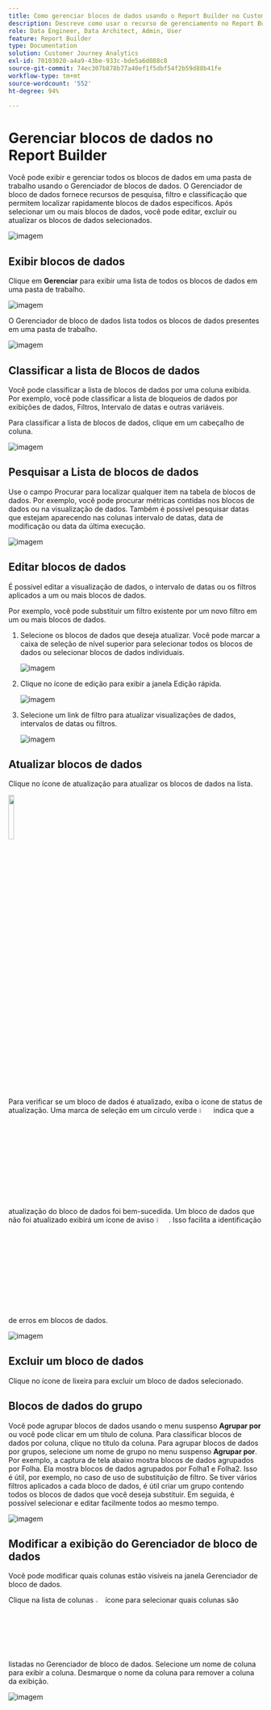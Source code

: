 ```yaml
---
title: Como gerenciar blocos de dados usando o Report Builder no Customer Journey Analytics
description: Descreve como usar o recurso de gerenciamento no Report Builder
role: Data Engineer, Data Architect, Admin, User
feature: Report Builder
type: Documentation
solution: Customer Journey Analytics
exl-id: 70103020-a4a9-43be-933c-bde5a6d088c8
source-git-commit: 74ec307b878b77a40ef1f5dbf54f2b59d88b41fe
workflow-type: tm+mt
source-wordcount: '552'
ht-degree: 94%

---
```


# Gerenciar blocos de dados no Report Builder

Você pode exibir e gerenciar todos os blocos de dados em uma pasta de trabalho usando o Gerenciador de blocos de dados. O Gerenciador de bloco de dados fornece recursos de pesquisa, filtro e classificação que permitem localizar rapidamente blocos de dados específicos. Após selecionar um ou mais blocos de dados, você pode editar, excluir ou atualizar os blocos de dados selecionados.

![imagem](./assets/image52.png)

## Exibir blocos de dados

Clique em **Gerenciar** para exibir uma lista de todos os blocos de dados em uma pasta de trabalho.


![imagem](./assets/image53.png)

O Gerenciador de bloco de dados lista todos os blocos de dados presentes em uma pasta de trabalho. 

![imagem](./assets/image52.png)

## Classificar a lista de Blocos de dados

Você pode classificar a lista de blocos de dados por uma coluna exibida. Por exemplo, você pode classificar a lista de bloqueios de dados por exibições de dados, Filtros, Intervalo de datas e outras variáveis.

Para classificar a lista de blocos de dados, clique em um cabeçalho de coluna.

![imagem](./assets/image54.png)

## Pesquisar a Lista de blocos de dados

Use o campo Procurar para localizar qualquer item na tabela de blocos de dados. Por exemplo, você pode procurar métricas contidas nos blocos de dados ou na visualização de dados. Também é possível pesquisar datas que estejam aparecendo nas colunas intervalo de datas, data de modificação ou data da última execução.

![imagem](./assets/image55.png)

## Editar blocos de dados

É possível editar a visualização de dados, o intervalo de datas ou os filtros aplicados a um ou mais blocos de dados.

Por exemplo, você pode substituir um filtro existente por um novo filtro em um ou mais blocos de dados.

1. Selecione os blocos de dados que deseja atualizar. Você pode marcar a caixa de seleção de nível superior para selecionar todos os blocos de dados ou selecionar blocos de dados individuais.

   ![imagem](./assets/image56.png)

1. Clique no ícone de edição para exibir a janela Edição rápida.

   ![imagem](./assets/image58.png)

1. Selecione um link de filtro para atualizar visualizações de dados, intervalos de datas ou filtros.

   ![imagem](./assets/image59.png)

## Atualizar blocos de dados

Clique no ícone de atualização para atualizar os blocos de dados na lista.

<img src="./assets/refresh-icon.png" width="15%"/>

Para verificar se um bloco de dados é atualizado, exiba o ícone de status de atualização. Uma marca de seleção em um círculo verde <img src="./assets/refresh-success.png" width="5%"/> indica que a atualização do bloco de dados foi bem-sucedida. Um bloco de dados que não foi atualizado exibirá um ícone de aviso <img src="./assets/refresh-failure.png" width="5%"/>.  Isso facilita a identificação de erros em blocos de dados.


![imagem](./assets/image512.png)

## Excluir um bloco de dados

Clique no ícone de lixeira para excluir um bloco de dados selecionado.

## Blocos de dados do grupo

Você pode agrupar blocos de dados usando o menu suspenso **Agrupar por** ou você pode clicar em um título de coluna. Para classificar blocos de dados por coluna, clique no título da coluna. Para agrupar blocos de dados por grupos, selecione um nome de grupo no menu suspenso **Agrupar por**. Por exemplo, a captura de tela abaixo mostra blocos de dados agrupados por Folha. Ela mostra blocos de dados agrupados por Folha1 e Folha2.  Isso é útil, por exemplo, no caso de uso de substituição de filtro. Se tiver vários filtros aplicados a cada bloco de dados, é útil criar um grupo contendo todos os blocos de dados que você deseja substituir. Em seguida, é possível selecionar e editar facilmente todos ao mesmo tempo.

![imagem](./assets/group-data-blocks.png)

## Modificar a exibição do Gerenciador de bloco de dados

Você pode modificar quais colunas estão visíveis na janela Gerenciador de bloco de dados.


Clique na lista de colunas <img src="./assets/image515.png" width="3%"/> ícone para selecionar quais colunas são listadas no Gerenciador de bloco de dados. Selecione um nome de coluna para exibir a coluna. Desmarque o nome da coluna para remover a coluna da exibição.

![imagem](./assets/image516.png)
